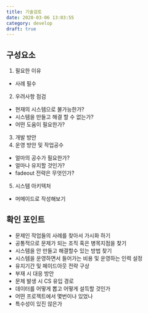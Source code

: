 ```yaml
---
title: 기술검토
date: 2020-03-06 13:03:55
category: develop
draft: true
---
```


## 구성요소

1. 필요한 이유
- 사례 필수
2. 우려사항 점검
- 현재의 시스템으로 불가능한가?
- 시스템을 만들고 해결 할 수 없는가?
- 어떤 도움이 필요한가?
3. 개발 방안
4. 운영 방안 및 작업공수
- 얼마의 공수가 필요한가?
- 얼마나 유지할 것인가?
- fadeout 전략은 무엇인가?
5. 시스템 아키텍처
- 머메이드로 작성해보기

## 확인 포인트

- 문제인 작업들의 사례를 찾아서 가시화 하기
- 공통적으로 문제가 되는 조직 혹은 병목지점을 찾기
- 시스템을 안 만들고 해결할수 있는 방법 찾기
- 시스템을 운영하면서 들어가는 비용 및 운영하는 인력 설정
- 유지기간 및 페이드아웃 전략 구상
- 부재 시 대응 방안
- 문제 발생 시 CS 유입 경로
- 데이터를 어떻게 뽑고 어떻게 설득할 것인가
- 어떤 프로젝트에서 몇번이나 있었나
- 특수성이 있진 않은가